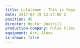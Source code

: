 ```yaml
---
title: Lululemon - This is Yoga
date: 2017-04-19 12:27:00 Z
position: 45
director: Hector Dockrill
production-company: Pulse Films
equipment: Arri Alexa
is-shown: false
---
```


